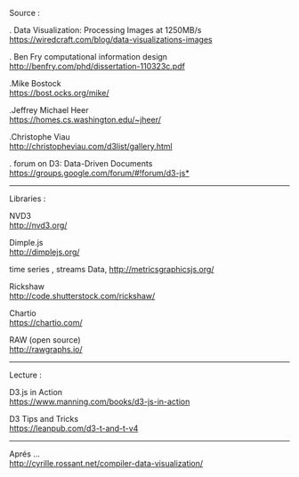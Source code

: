 
Source :

. Data Visualization: Processing Images at 1250MB/s  </br>
<https://wiredcraft.com/blog/data-visualizations-images>

. Ben Fry computational information design  </br>
<http://benfry.com/phd/dissertation-110323c.pdf>

.Mike Bostock  </br>
<https://bost.ocks.org/mike/>

.Jeffrey Michael Heer  </br>
<https://homes.cs.washington.edu/~jheer/>

.Christophe Viau  </br>
<http://christopheviau.com/d3list/gallery.html>

. forum on D3: Data-Driven Documents  </br>
<https://groups.google.com/forum/#!forum/d3-js*>

-----------------------------

Libraries : 

NVD3  </br>
<http://nvd3.org/>

Dimple.js  </br>
<http://dimplejs.org/>

time series , streams Data, 
<http://metricsgraphicsjs.org/>

Rickshaw  </br>
<http://code.shutterstock.com/rickshaw/>

Chartio  </br>
<https://chartio.com/>

RAW (open source)  </br>
<http://rawgraphs.io/>

-----------------------------

Lecture :

D3.js in Action  </br>
<https://www.manning.com/books/d3-js-in-action>

D3 Tips and Tricks  </br>
<https://leanpub.com/d3-t-and-t-v4>

-----------------------------

Aprés ...  </br>
<http://cyrille.rossant.net/compiler-data-visualization/>

